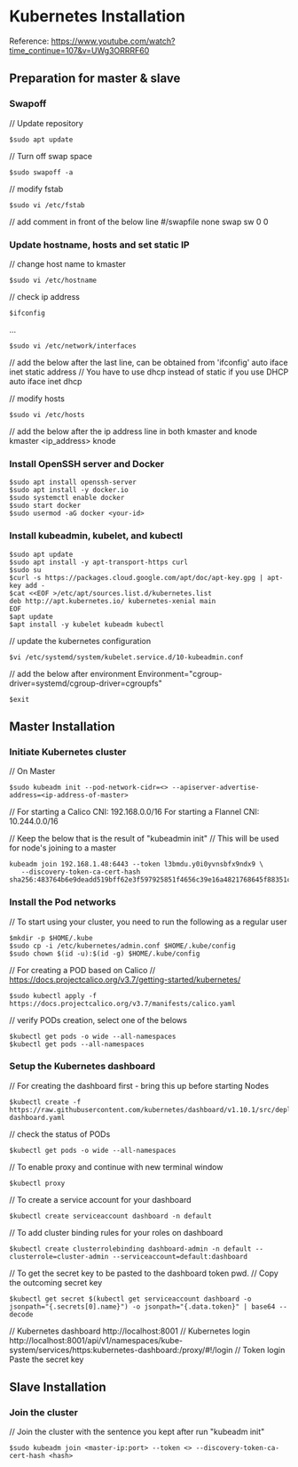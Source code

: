 # Kubernetes Installation
Reference: https://www.youtube.com/watch?time_continue=107&v=UWg3ORRRF60

## Preparation for master & slave

### Swapoff

// Update repository
```
$sudo apt update
```

// Turn off swap space
```
$sudo swapoff -a
```

// modify fstab
```
$sudo vi /etc/fstab
```
// add comment in front of the below line 
#/swapfile	none	swap	sw	0	0

### Update hostname, hosts and set static IP
// change host name to kmaster
```
$sudo vi /etc/hostname
```

// check ip address
```
$ifconfig
```
<networkId> ...

```
$sudo vi /etc/network/interfaces
```
// add the below after the last line, <networkId> can be obtained from 'ifconfig'
auto <networkId>
iface <networkId> inet static
address <your-ip>
// You have to use dhcp instead of static if you use DHCP
auto <networkId>
iface <networkId> inet dhcp

// modify hosts  
```
$sudo vi /etc/hosts
```
// add the below after the ip address line in both kmaster and knode
<ip-address>  kmaster
<ip_address>  knode
 
### Install OpenSSH server and Docker
```
$sudo apt install openssh-server
$sudo apt install -y docker.io
$sudo systemctl enable docker
$sudo start docker
$sudo usermod -aG docker <your-id>
```

### Install kubeadmin, kubelet, and kubectl
```
$sudo apt update
$sudo apt install -y apt-transport-https curl
$sudo su
$curl -s https://packages.cloud.google.com/apt/doc/apt-key.gpg | apt-key add -
$cat <<EOF >/etc/apt/sources.list.d/kubernetes.list
deb http://apt.kubernetes.io/ kubernetes-xenial main
EOF
$apt update
$apt install -y kubelet kubeadm kubectl
```

// update the kubernetes configuration
```
$vi /etc/systemd/system/kubelet.service.d/10-kubeadmin.conf
```
// add the below after environment 
Environment="cgroup-driver=systemd/cgroup-driver=cgroupfs"

```
$exit
```

## Master Installation

### Initiate Kubernetes cluster
// On Master
```
$sudo kubeadm init --pod-network-cidr=<> --apiserver-advertise-address=<ip-address-of-master>
```
// For starting a Calico CNI: 192.168.0.0/16 For starting a Flannel CNI: 10.244.0.0/16

// Keep the below that is the result of "kubeadmin init"
// This will be used for node's joining to a master
```
kubeadm join 192.168.1.48:6443 --token l3bmdu.y0i0yvnsbfx9ndx9 \
   --discovery-token-ca-cert-hash sha256:483764b6e9deadd519bff62e3f597925851f4656c39e16a4821768645f88351c
```

### Install the Pod networks

// To start using your cluster, you need to run the following as a regular user
```
$mkdir -p $HOME/.kube
$sudo cp -i /etc/kubernetes/admin.conf $HOME/.kube/config
$sudo chown $(id -u):$(id -g) $HOME/.kube/config
```

// For creating a POD based on Calico
// https://docs.projectcalico.org/v3.7/getting-started/kubernetes/
```
$sudo kubectl apply -f https://docs.projectcalico.org/v3.7/manifests/calico.yaml
```

// verify PODs creation, select one of the belows 
```
$kubectl get pods -o wide --all-namespaces
$kubectl get pods --all-namespaces
```

### Setup the Kubernetes dashboard
// For creating the dashboard first - bring this up before starting Nodes
```
$kubectl create -f https://raw.githubusercontent.com/kubernetes/dashboard/v1.10.1/src/deploy/recommended/kubernetes-dashboard.yaml
```

// check the status of PODs
```
$kubectl get pods -o wide --all-namespaces
```
// To enable proxy and continue with new terminal window
```
$kubectl proxy
```

// To create a service account for your dashboard
```
$kubectl create serviceaccount dashboard -n default
```

// To add cluster binding rules for your roles on dashboard
```
$kubectl create clusterrolebinding dashboard-admin -n default --clusterrole=cluster-admin --serviceaccount=default:dashboard
```

// To get the secret key to be pasted to the dashboard token pwd.
// Copy the outcoming secret key
```
$kubectl get secret $(kubectl get serviceaccount dashboard -o jsonpath="{.secrets[0].name}") -o jsonpath="{.data.token}" | base64 --decode
```

// Kubernetes dashboard
http://localhost:8001
// Kubernetes login
http://localhost:8001/api/v1/namespaces/kube-system/services/https:kubernetes-dashboard:/proxy/#!/login
// Token login
Paste the secret key

## Slave Installation

### Join the cluster
// Join the cluster with the sentence you kept after run "kubeadm init"
```
$sudo kubeadm join <master-ip:port> --token <> --discovery-token-ca-cert-hash <hash>
```

